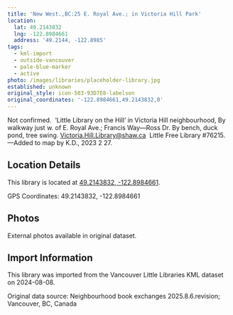 ```yaml
---
title: 'New West.,BC:25 E. Royal Ave.; in Victoria Hill Park'
location:
  lat: 49.2143832
  lng: -122.8984661
  address: '49.2144, -122.8985'
tags:
  - kml-import
  - outside-vancouver
  - pale-blue-marker
  - active
photo: /images/libraries/placeholder-library.jpg
established: unknown
original_style: icon-503-93D7E8-labelson
original_coordinates: '-122.8984661,49.2143832,0'
---
```

Not confirmed.  ‘Little Library on the Hill’ 
in Victoria Hill neighbourhood,
By walkway just w. of E. Royal Ave.; 
Francis Way—Ross Dr.
By bench, duck pond, tree swing.
	Victoria.Hill.Library@shaw.ca 
Little Free Library #76215.
—Added to map by K.D., 2023 2 27.

## Location Details

This library is located at [49.2143832, -122.8984661](https://www.google.com/maps?q=49.2143832,-122.8984661).

GPS Coordinates: 49.2143832, -122.8984661

## Photos

External photos available in original dataset.

## Import Information

This library was imported from the Vancouver Little Libraries KML dataset on 2024-08-08.

Original data source: Neighbourhood book exchanges 2025.8.6.revision; Vancouver, BC, Canada
